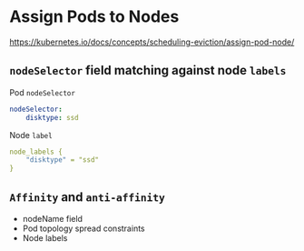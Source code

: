 # Assign Pods to Nodes

https://kubernetes.io/docs/concepts/scheduling-eviction/assign-pod-node/

## `nodeSelector` field matching against node `labels`
Pod `nodeSelector`
```yaml
nodeSelector:
    disktype: ssd
```
Node `label`
```yaml
node_labels {
    "disktype" = "ssd"
}
```

## `Affinity` and `anti-affinity`
- nodeName field
- Pod topology spread constraints
- Node labels
